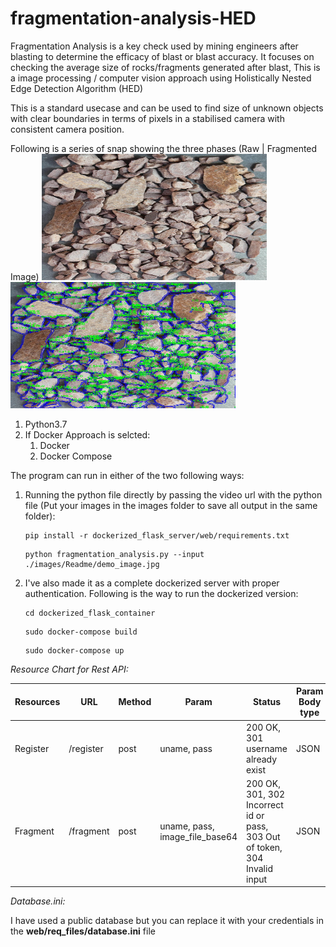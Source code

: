 # fragmentation-analysis-HED

Fragmentation Analysis is a key check used by mining engineers after blasting to determine the efficacy of blast or blast accuracy. It focuses on checking the average size of rocks/fragments generated after blast, This is a image processing / computer vision approach using Holistically Nested Edge Detection Algorithm (HED)

This is a standard usecase and can be used to find size of unknown objects with clear boundaries in terms of pixels in a stabilised camera with consistent camera position.

Following is a series of snap showing the three phases (Raw | Fragmented Image)
<img src="images/Readme/demo_image.jpg" alt="input_image" width="360" height="202"/><img src="images/Readme/out.jpg" alt="output_image" width="360" height="202"/>

1. Python3.7
2. If Docker Approach is selcted:
   1. Docker
   2. Docker Compose

The program can run in either of the two following ways:

1. Running the python file directly by passing the video url with the python file (Put your images in the images folder to save all output in the same folder):

   ```
   pip install -r dockerized_flask_server/web/requirements.txt
   ```

   ```
   python fragmentation_analysis.py --input ./images/Readme/demo_image.jpg
   ```
2. I've also made it as a complete dockerized server with proper authentication.
   Following is the way to run the dockerized version:

   ```
   cd dockerized_flask_container
   ```

   ```
   sudo docker-compose build
   ```

   ```
   sudo docker-compose up
   ```

*Resource Chart for Rest API:*

| Resources | URL       | Method | Param                          | Status                                                                     | Param Body type |
| --------- | --------- | ------ | ------------------------------ | -------------------------------------------------------------------------- | --------------- |
| Register  | /register | post   | uname, pass                    | 200 OK, 301 username already exist                                         | JSON            |
| Fragment  | /fragment | post   | uname, pass, image_file_base64 | 200 OK, 301, 302 Incorrect id or pass, 303 Out of token, 304 Invalid input | JSON            |

*Database.ini:*

I have used a public database but you can replace it with your credentials in the **web/req_files/database.ini** file
